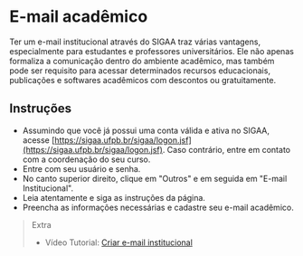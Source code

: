 # E-mail acadêmico

Ter um e-mail institucional através do SIGAA traz várias vantagens, especialmente para estudantes e professores universitários. Ele não apenas formaliza a comunicação dentro do ambiente acadêmico, mas também pode ser requisito para acessar determinados recursos educacionais, publicações e softwares acadêmicos com descontos ou gratuitamente.


## Instruções
- Assumindo que você já possui uma conta válida e ativa no SIGAA, acesse [https://sigaa.ufpb.br/sigaa/logon.jsf](https://sigaa.ufpb.br/sigaa/logon.jsf). Caso contrário, entre em contato com a coordenação do seu curso.
- Entre com seu usuário e senha.
- No canto superior direito, clique em "Outros" e em seguida em "E-mail Institucional".
- Leia atentamente e siga as instruções da página.
- Preencha as informações necessárias e cadastre seu e-mail acadêmico.

> Extra
> - Vídeo Tutorial: [Criar e-mail institucional](https://youtu.be/f5KcaIaYuL4)